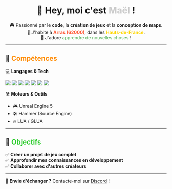 <h1 align="center">👾 Hey, moi c'est <span style="color:#4444;">Maël</span> !</h1>

<p align="center">
  🎮 Passionné par le <strong>code</strong>, la <strong>création de jeux</strong> et la <strong>conception de maps</strong>. <br>
  🏡 J'habite à <strong style="color:#FF5733;">Arras (62000)</strong>, dans les <strong style="color:#FFD700;">Hauts-de-France</strong>. <br>
  🚀 J'adore <span style="color:#4CAF50;">apprendre de nouvelles choses</span> !
</p>

---

## 🔧 <span style="color:#FF8C00;">Compétences</span>  
💻 **Langages & Tech**  
<p align="left">
  <img src="https://img.shields.io/badge/-HTML-orange?logo=html5&logoColor=white">
  <img src="https://img.shields.io/badge/-CSS-blue?logo=css3&logoColor=white">
  <img src="https://img.shields.io/badge/-JavaScript-yellow?logo=javascript&logoColor=white">
  <img src="https://img.shields.io/badge/-NodeJS-green?logo=node.js&logoColor=white">
  <img src="https://img.shields.io/badge/-Lua-green?logo=lua&logoColor=white">
  <img src="https://img.shields.io/badge/-SQL-blue?logo=postgresql&logoColor=white">
  <img src="https://img.shields.io/badge/-Linux-black?logo=linux&logoColor=white">
</p>

🛠 **Moteurs & Outils**  
- 🎮 Unreal Engine 5  
- 🛠  Hammer (Source Engine)  
- 🔥 LUA / GLUA  

---

## 🎯 <span style="color:#32CD32;">Objectifs</span>  
✅ **Créer un projet de jeu complet**  
✅ **Approfondir mes connaissances en développement**  
✅ **Collaborer avec d'autres créateurs**  

---

💬 **Envie d'échanger ?** Contacte-moi sur [Discord](https://discord.com/users/530490287886303272) !  
